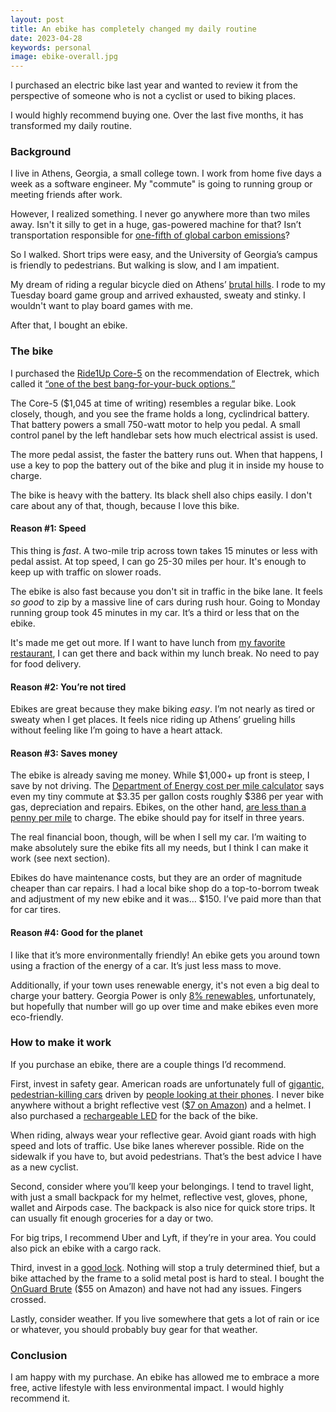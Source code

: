 ```yaml
---
layout: post
title: An ebike has completely changed my daily routine
date: 2023-04-28
keywords: personal
image: ebike-overall.jpg
---
```


I purchased an electric bike last year and wanted to review it from the perspective of someone who is not a cyclist or used to biking places.

I would highly recommend buying one. Over the last five months, it has transformed my daily routine.

### Background

I live in Athens, Georgia, a small college town. I work from home five days a week as a software engineer. My "commute" is going to running group or meeting friends after work.

However, I realized something. I never go anywhere more than two miles away. Isn't it silly to get in a huge, gas-powered machine for that? Isn’t transportation responsible for [one-fifth of global carbon emissions](https://ourworldindata.org/co2-emissions-from-transport)?

So I walked. Short trips were easy, and the University of Georgia’s campus is friendly to pedestrians. But walking is slow, and I am impatient.

My dream of riding a regular bicycle died on Athens’ [brutal hills](https://reddit.com/r/Athens/comments/fwte3c/steepest_hill_in_athens_and_worst_hill_in_athens/). I rode to my Tuesday board game group and arrived exhausted, sweaty and stinky. I wouldn't want to play board games with me.

After that, I bought an ebike.

### The bike

<InlineImage filename="ebike-overall.jpg" alt="A Ride1Up Core-5 ebike" />

I purchased the [Ride1Up Core-5](https://ride1up.com/product/core-5/) on the recommendation of Electrek, which called it [“one of the best bang-for-your-buck options.”](https://electrek.co/2023/04/02/here-are-the-best-electric-bikes-you-can-buy-at-every-price-level/)

The Core-5 ($1,045 at time of writing) resembles a regular bike. Look closely, though, and you see the frame holds a long, cyclindrical battery. That battery powers a small 750-watt motor to help you pedal. A small control panel by the left handlebar sets how much electrical assist is used.

<InlineImage filename="ebike-panel.jpg" alt="The pedal assist control panel on the ebike" />

The more pedal assist, the faster the battery runs out. When that happens, I use a key to pop the battery out of the bike and plug it in inside my house to charge.

<InlineImage filename="ebike-battery-slot.jpg" alt="The Core-5 frame when the battery is removed" />

<InlineImage filename="ebike-battery.jpg" alt="The Core-5 battery. Large black cylinder-ish object" />

The bike is heavy with the battery. Its black shell also chips easily. I don't care about any of that, though, because I love this bike.

#### Reason #1: Speed

This thing is _fast_. A two-mile trip across town takes 15 minutes or less with pedal assist. At top speed, I can go 25-30 miles per hour. It's enough to keep up with traffic on slower roads.

The ebike is also fast because you don't sit in traffic in the bike lane. It feels _so good_ to zip by a massive line of cars during rush hour. Going to Monday running group took 45 minutes in my car. It’s a third or less that on the ebike.

It's made me get out more. If I want to have lunch from [my favorite restaurant](http://calintitos.com), I can get there and back within my lunch break. No need to pay for food delivery.

#### Reason #2: You’re not tired

Ebikes are great because they make biking _easy_. I’m not nearly as tired or sweaty when I get places. It feels nice riding up Athens’ grueling hills without feeling like I’m going to have a heart attack.

#### Reason #3: Saves money

The ebike is already saving me money. While $1,000+ up front is steep, I save by not driving. The [Department of Energy cost per mile calculator](https://afdc.energy.gov/calc/) says even my tiny commute at $3.35 per gallon costs roughly $386 per year with gas, depreciation and repairs. Ebikes, on the other hand, [are less than a penny per mile](https://www.calbike.org/e-bike-research-shows-environmental-and-economic-benefits/) to charge. The ebike should pay for itself in three years.

The real financial boon, though, will be when I sell my car. I’m waiting to make absolutely sure the ebike fits all my needs, but I think I can make it work (see next section).

Ebikes do have maintenance costs, but they are an order of magnitude cheaper than car repairs. I had a local bike shop do a top-to-borrom tweak and adjustment of my new ebike and it was… $150. I’ve paid more than that for car tires.

#### Reason #4: Good for the planet

I like that it’s more environmentally friendly! An ebike gets you around town using a fraction of the energy of a car. It’s just less mass to move.

Additionally, if your town uses renewable energy, it's not even a big deal to charge your battery. Georgia Power is only [8% renewables](https://www.georgiapower.com/company/about-us/facts-and-financials.html), unfortunately, but hopefully that number will go up over time and make ebikes even more eco-friendly.

### How to make it work

If you purchase an ebike, there are a couple things I’d recommend.

First, invest in safety gear. American roads are unfortunately full of [gigantic, pedestrian-killing cars](https://www.theatlantic.com/ideas/archive/2021/12/suvs-trucks-killing-pedestrians-cyclists/621102/) driven by [people looking at their phones](https://injuryfacts.nsc.org/motor-vehicle/motor-vehicle-safety-issues/distracted-driving/). I never bike anywhere without a bright reflective vest ([$7 on Amazon](https://www.amazon.com/gp/product/B000IDSUS8/ref=ppx_yo_dt_b_search_asin_title?ie=UTF8&th=1)) and a helmet. I also purchased a [rechargeable LED](https://www.amazon.com/gp/product/B07FDVSVDX/ref=ppx_yo_dt_b_search_asin_title?ie=UTF8&psc=1) for the back of the bike.

When riding, always wear your reflective gear. Avoid giant roads with high speed and lots of traffic. Use bike lanes wherever possible. Ride on the sidewalk if you have to, but avoid pedestrians. That’s the best advice I have as a new cyclist.

Second, consider where you’ll keep your belongings. I tend to travel light, with just a small backpack for my helmet, reflective vest, gloves, phone, wallet and Airpods case. The backpack is also nice for quick store trips. It can usually fit enough groceries for a day or two.

For big trips, I recommend Uber and Lyft, if they’re in your area. You could also pick an ebike with a cargo rack.

Third, invest in a [good lock](https://old.reddit.com/r/bicycling/comments/ml2jk6/best_bike_lock/). Nothing will stop a truly determined thief, but a bike attached by the frame to a solid metal post is hard to steal. I bought the [OnGuard Brute](https://www.amazon.com/ONGUARD-Brute-U-Lock-4-37-7-96-Inch/dp/B009T4F9G8/ref=sr_1_5?keywords=onguard+bike+lock&qid=1681760283&sprefix=ongua%2Caps%2C101&sr=8-5) ($55 on Amazon) and have not had any issues. Fingers crossed.

Lastly, consider weather. If you live somewhere that gets a lot of rain or ice or whatever, you should probably buy gear for that weather.

### Conclusion

I am happy with my purchase. An ebike has allowed me to embrace a more free, active lifestyle with less environmental impact. I would highly recommend it.

<script lang="ts">
  import InlineImage from '$lib/components/inline-image.svelte'
</script>
